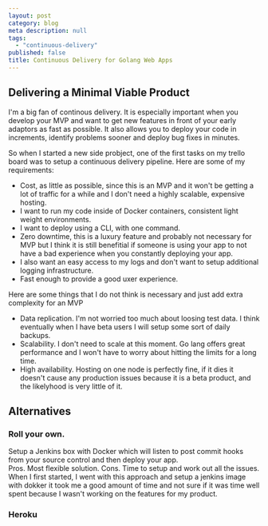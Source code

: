 ```yaml
---
layout: post
category: blog
meta description: null
tags: 
  - "continuous-delivery"
published: false
title: Continuous Delivery for Golang Web Apps
---
```


## Delivering a Minimal Viable Product

I'm a big fan of continous delivery. It is especially important when you develop your MVP and want to get new features in front of your early adaptors as fast as possible. It also allows you to deploy your code in increments, identify problems sooner and deploy bug fixes in minutes. 

So when I started a new side probject, one of the first tasks on my trello board was to setup a continuous delivery pipeline. Here are some of my requirements:
- Cost, as little as possible, since this is an MVP and it won't be getting a lot of traffic for a while and I don't need a highly scalable, expensive hosting. 
- I want to run my code inside of Docker containers, consistent light weight environments. 
- I want to deploy using a CLI, with one command.
- Zero downtime, this is a luxury feature and probably not necessary for MVP but I think it is still benefitial if someone is using your app to not have a bad experience when you constantly deploying your app.
- I also want an easy access to my logs and don't want to setup additional logging infrastructure.
- Fast enough to provide a good uxer experience.

Here are some things that I do not think is necessary and just add extra complexity for an MVP
- Data replication. I'm not worried too much about loosing test data. I think eventually when I have beta users I will setup some sort of daily backups. 
- Scalability. I don't need to scale at this moment. Go lang offers great performance and I won't have to worry about hitting the limits for a long time.
- High availability. Hosting on one node is perfectly fine, if it dies it doesn't cause any production issues because it is a beta product, and the likelyhood is very little of it. 

## Alternatives 
### Roll your own. 
Setup a Jenkins box with Docker which will listen to post commit hooks from your source control and then deploy your app.  
Pros. Most flexible solution.
Cons. Time to setup and work out all the issues. When I first started, I went with this approach and setup a jenkins image with dokker it took me a good amount of time and not sure if it was time well spent because I wasn't working on the features for my product.

### Heroku







